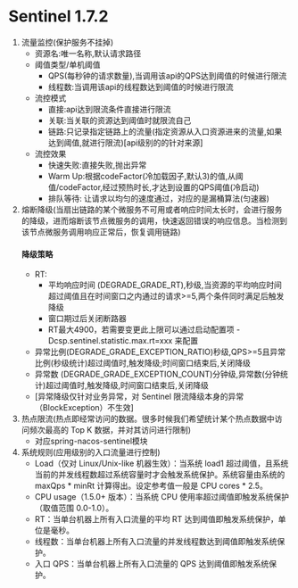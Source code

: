 # Sentinel 1.7.2
  1. 流量监控(保护服务不挂掉)
     * 资源名:唯一名称,默认请求路径
     * 阈值类型/单机阈值
        * QPS(每秒钟的请求数量),当调用该api的QPS达到阈值的时候进行限流
        * 线程数:当调用该api的线程数达到阈值的时候进行限流
     * 流控模式
        * 直接:api达到限流条件直接进行限流
        * 关联:当关联的资源达到阈值时就限流自己
        * 链路:只记录指定链路上的流量(指定资源从入口资源进来的流量,如果达到阈值,就进行限流)[api级别的的针对来源]
     * 流控效果
        * 快速失败:直接失败,抛出异常
        * Warm Up:根据codeFactor(冷加载因子,默认3)的值,从阈值/codeFactor,经过预热时长,才达到设置的QPS阈值(冷启动)
        * 排队等待: 让请求以均匀的速度通过，对应的是漏桶算法(匀速器)
  2. 熔断降级(当扇出链路的某个微服务不可用或者响应时间太长时，会进行服务的降级，进而熔断该节点微服务的调用，快速返回错误的响应信息。当检测到该节点微服务调用响应正常后，恢复调用链路)
     #### 降级策略
        * RT:
          * 平均响应时间 (DEGRADE_GRADE_RT),秒级,当资源的平均响应时间超过阈值且在时间窗口之内通过的请求>=5,两个条件同时满足后触发降级
          * 窗口期过后关闭断路器
          * RT最大4900，若需要变更此上限可以通过启动配置项 -Dcsp.sentinel.statistic.max.rt=xxx 来配置
        * 异常比例(DEGRADE_GRADE_EXCEPTION_RATIO)秒级,QPS>=5且异常比例(秒级统计)超过阈值时,触发降级;时间窗口结束后,关闭降级
        * 异常数 (DEGRADE_GRADE_EXCEPTION_COUNT)分钟级,异常数(分钟统计)超过阈值时,触发降级,时间窗口结束后,关闭降级
        * [异常降级仅针对业务异常，对 Sentinel 限流降级本身的异常（BlockException）不生效]
  3. 热点限流(热点即经常访问的数据。很多时候我们希望统计某个热点数据中访问频次最高的 Top K 数据，并对其访问进行限制)
     * 对应spring-nacos-sentinel模块
  4. 系统规则(应用级别的入口流量进行控制)
     * Load（仅对 Linux/Unix-like 机器生效）：当系统 load1 超过阈值，且系统当前的并发线程数超过系统容量时才会触发系统保护。系统容量由系统的 maxQps * minRt 计算得出。设定参考值一般是 CPU cores * 2.5。
     * CPU usage（1.5.0+ 版本）：当系统 CPU 使用率超过阈值即触发系统保护（取值范围 0.0-1.0）。
     * RT：当单台机器上所有入口流量的平均 RT 达到阈值即触发系统保护，单位是毫秒。
     * 线程数：当单台机器上所有入口流量的并发线程数达到阈值即触发系统保护。
     * 入口 QPS：当单台机器上所有入口流量的 QPS 达到阈值即触发系统保护。
